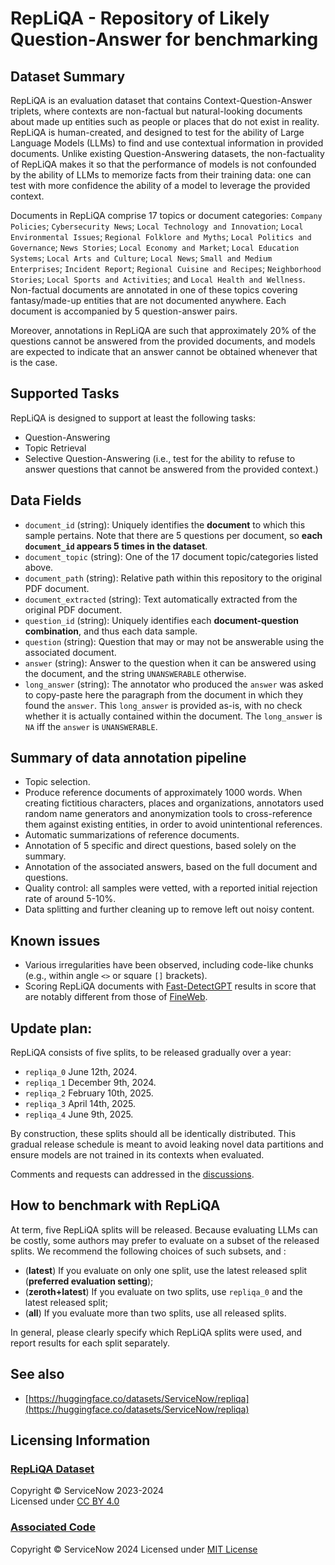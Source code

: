 # RepLiQA - Repository of Likely Question-Answer for benchmarking

## Dataset Summary
RepLiQA is an evaluation dataset that contains Context-Question-Answer triplets, where contexts are non-factual but natural-looking documents about made up entities such as people or places that do not exist in reality. RepLiQA is human-created, and designed to test for the ability of Large Language Models (LLMs) to find and use contextual information in provided documents. Unlike existing Question-Answering datasets, the non-factuality of RepLiQA makes it so that the performance of models is not confounded by the ability of LLMs to memorize facts from their training data: one can test with more confidence the ability of a model to leverage the provided context.

Documents in RepLiQA comprise 17 topics or document categories: `Company Policies`; `Cybersecurity News`; `Local Technology and Innovation`; `Local Environmental Issues`; `Regional Folklore and Myths`; `Local Politics and Governance`; `News Stories`; `Local Economy and Market`; `Local Education Systems`; `Local Arts and Culture`; `Local News`; `Small and Medium Enterprises`; `Incident Report`; `Regional Cuisine and Recipes`; `Neighborhood Stories`; `Local Sports and Activities`; and `Local Health and Wellness`. Non-factual documents are annotated in one of these topics covering fantasy/made-up entities that are not documented anywhere. Each document is accompanied by 5 question-answer pairs.

Moreover, annotations in RepLiQA are such that approximately 20% of the questions cannot be answered from the provided documents, and models are expected to indicate that an answer cannot be obtained whenever that is the case.

## Supported Tasks
RepLiQA is designed to support at least the following tasks:
- Question-Answering
- Topic Retrieval
- Selective Question-Answering (i.e., test for the ability to refuse to answer questions that cannot be answered from the provided context.)

## Data Fields
- `document_id` (string): Uniquely identifies the **document** to which this sample pertains. Note that there are 5 questions per document, so **each `document_id` appears 5 times in the dataset**.
- `document_topic` (string): One of the 17 document topic/categories listed above.
- `document_path` (string): Relative path within this repository to the original PDF document.
- `document_extracted` (string): Text automatically extracted from the original PDF document.
- `question_id` (string): Uniquely identifies each **document-question combination**, and thus each data sample.
- `question` (string): Question that may or may not be answerable using the associated document.
- `answer` (string): Answer to the question when it can be answered using the document, and the string `UNANSWERABLE` otherwise.
- `long_answer` (string): The annotator who produced the `answer` was asked to copy-paste here the paragraph from the document in which they found the `answer`. This `long_answer` is provided as-is, with no check whether it is actually contained within the document. The `long_answer` is `NA` iff the `answer` is `UNANSWERABLE`.


## Summary of data annotation pipeline
- Topic selection.
- Produce reference documents of approximately 1000 words. When creating fictitious characters, places and organizations, annotators used random name generators and anonymization tools to cross-reference them against existing entities, in order to avoid unintentional references.
- Automatic summarizations of reference documents.
- Annotation of 5 specific and direct questions, based solely on the summary.
- Annotation of the associated answers, based on the full document and questions.
- Quality control: all samples were vetted, with a reported initial rejection rate of around 5-10%.
- Data splitting and further cleaning up to remove left out noisy content.


## Known issues
- Various irregularities have been observed, including code-like chunks (e.g., within angle `<>` or square `[]` brackets).
- Scoring RepLiQA documents with [Fast-DetectGPT](https://github.com/baoguangsheng/fast-detect-gpt) results in score that are notably different from those of [FineWeb](https://huggingface.co/datasets/HuggingFaceFW/fineweb).


## Update plan:
RepLiQA consists of five splits, to be released gradually over a year:
- `repliqa_0` June 12th, 2024.
- `repliqa_1` December 9th, 2024.
- `repliqa_2` February 10th, 2025.
- `repliqa_3` April 14th, 2025.
- `repliqa_4` June 9th, 2025.

By construction, these splits should all be identically distributed. This gradual release schedule is meant to avoid leaking novel data partitions and ensure models are not trained in its contexts when evaluated.

Comments and requests can addressed in the [discussions](https://huggingface.co/datasets/ServiceNow/repliqa/discussions).

## How to benchmark with RepLiQA
At term, five RepLiQA splits will be released. Because evaluating LLMs can be costly, some authors may prefer to evaluate on a subset of the released splits. We recommend the following choices of such subsets, and :
- (**latest**) If you evaluate on only one split, use the latest released split (**preferred evaluation setting**);
- (**zeroth+latest**) If you evaluate on two splits, use `repliqa_0` and the latest released split;
- (**all**) If you evaluate more than two splits, use all released splits.

In general, please clearly specify which RepLiQA splits were used, and report results for each split separately.

## See also
- [https://huggingface.co/datasets/ServiceNow/repliqa](https://huggingface.co/datasets/ServiceNow/repliqa)


## Licensing Information

### [RepLiQA Dataset](https://huggingface.co/datasets/ServiceNow/repliqa)
Copyright © ServiceNow 2023-2024  
Licensed under [CC BY 4.0](https://creativecommons.org/licenses/by/4.0/)  

### [Associated Code](https://github.com/ServiceNow/repliqa)
Copyright © ServiceNow 2024
Licensed under [MIT License](https://github.com/ServiceNow/repliqa/blob/main/LICENSE)

